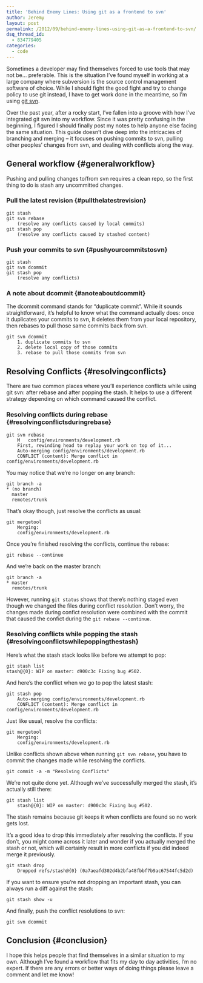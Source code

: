 ```yaml
---
title: 'Behind Enemy Lines: Using git as a frontend to svn'
author: Jeremy
layout: post
permalink: /2012/09/behind-enemy-lines-using-git-as-a-frontend-to-svn/
dsq_thread_id:
  - 834779405
categories:
  - code
---
```

Sometimes a developer may find themselves forced to use tools that may not be&#8230; preferable. This is the situation I&#8217;ve found myself in working at a large company where subversion is the source control management software of choice. While I should fight the good fight and try to change policy to use git instead, I have to get work done in the meantime, so I&#8217;m using <a onclick="javascript:pageTracker._trackPageview('/outgoing/www.kernel.org/pub/software/scm/git/docs/git-svn.html');"  href="http://www.kernel.org/pub/software/scm/git/docs/git-svn.html">git svn</a>.

Over the past year, after a rocky start, I&#8217;ve fallen into a groove with how I&#8217;ve integrated git svn into my workflow. Since it was pretty confusing in the beginning, I figured I should finally post my notes to help anyone else facing the same situation. This guide doesn&#8217;t dive deep into the intricacies of branching and merging &#8211; it focuses on pushing commits to svn, pulling other peoples&#8217; changes from svn, and dealing with conflicts along the way.

## General workflow {#generalworkflow}

Pushing and pulling changes to/from svn requires a clean repo, so the first thing to do is stash any uncommitted changes.

### Pull the latest revision {#pullthelatestrevision}

    git stash
    git svn rebase
        (resolve any conflicts caused by local commits)
    git stash pop
        (resolve any conflicts caused by stashed content)
    

### Push your commits to svn {#pushyourcommitstosvn}

    git stash
    git svn dcommit
    git stash pop
        (resolve any conflicts)
    

### A note about dcommit {#anoteaboutdcommit}

The dcommit command stands for &#8220;duplicate commit&#8221;. While it sounds straightforward, it&#8217;s helpful to know what the command actually does: once it duplicates your commits to svn, it deletes them from your local repository, then rebases to pull those same commits back from svn.

    git svn dcommit
        1. duplicate commits to svn
        2. delete local copy of those commits
        3. rebase to pull those commits from svn
    

## Resolving Conflicts {#resolvingconflicts}

There are two common places where you&#8217;ll experience conflicts while using git svn: after rebase and after popping the stash. It helps to use a different strategy depending on which command caused the conflict.

### Resolving conflicts during rebase {#resolvingconflictsduringrebase}

    git svn rebase
        M   config/environments/development.rb
        First, rewinding head to replay your work on top of it...
        Auto-merging config/environments/development.rb
        CONFLICT (content): Merge conflict in config/environments/development.rb
    

You may notice that we&#8217;re no longer on any branch:

    git branch -a
    * (no branch)
      master
      remotes/trunk
    

That&#8217;s okay though, just resolve the conflicts as usual:

    git mergetool
        Merging:
        config/environments/development.rb
    

Once you&#8217;re finished resolving the conflicts, continue the rebase:

    git rebase --continue
    

And we&#8217;re back on the master branch:

    git branch -a
    * master
      remotes/trunk
    

However, running `git status` shows that there&#8217;s nothing staged even though we changed the files during conflict resolution. Don&#8217;t worry, the changes made during confict resolution were combined with the commit that caused the confict during the `git rebase --continue`.

### Resolving conflicts while popping the stash {#resolvingconflictswhilepoppingthestash}

Here&#8217;s what the stash stack looks like before we attempt to pop:

    git stash list
    stash@{0}: WIP on master: d900c3c Fixing bug #502.
    

And here&#8217;s the conflict when we go to pop the latest stash:

    git stash pop
        Auto-merging config/environments/development.rb
        CONFLICT (content): Merge conflict in config/environments/development.rb
    

Just like usual, resolve the conflicts:

    git mergetool
        Merging:
        config/environments/development.rb
    

Unlike conflicts shown above when running `git svn rebase`, you have to commit the changes made while resolving the conflicts.

    git commit -a -m "Resolving Conflicts"
    

We&#8217;re not quite done yet. Although we&#8217;ve successfully merged the stash, it&#8217;s actually still there:

    git stash list
        stash@{0}: WIP on master: d900c3c Fixing bug #502.
    

The stash remains because git keeps it when conflicts are found so no work gets lost.

It&#8217;s a good idea to drop this immediately after resolving the conflicts. If you don&#8217;t, you might come across it later and wonder if you actually merged the stash or not, which will certainly result in more conflicts if you did indeed merge it previously.

    git stash drop
        Dropped refs/stash@{0} (0a7aeafd302d4b2bfa48fbbf7b9ac67544fc5d2d)
    

If you want to ensure you&#8217;re not dropping an important stash, you can always run a diff against the stash:

    git stash show -u
    

And finally, push the conflict resolutions to svn:

    git svn dcommit
    

## Conclusion {#conclusion}

I hope this helps people that find themselves in a similar situation to my own. Although I&#8217;ve found a workflow that fits my day to day activities, I&#8217;m no expert. If there are any errors or better ways of doing things please leave a comment and let me know!